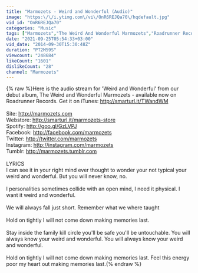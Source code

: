 ```yaml
---
title: "Marmozets - Weird and Wonderful (Audio)"
image: "https:\/\/i.ytimg.com\/vi\/OnR6REJQa70\/hqdefault.jpg"
vid_id: "OnR6REJQa70"
categories: "Music"
tags: ["Marmozets","The Weird And Wonderful Marmozets","Roadrunner Records"]
date: "2021-09-25T05:54:33+03:00"
vid_date: "2014-09-30T15:30:48Z"
duration: "PT2M59S"
viewcount: "248684"
likeCount: "1601"
dislikeCount: "28"
channel: "Marmozets"
---
```

{% raw %}Here is the audio stream for 'Weird and Wonderful' from our debut album, The Weird and Wonderful Marmozets - available now on Roadrunner Records. Get it on iTunes: <a rel="nofollow" target="blank" href="http://smarturl.it/TWandWM">http://smarturl.it/TWandWM</a> <br /><br />Site: <a rel="nofollow" target="blank" href="http://marmozets.com">http://marmozets.com</a><br />Webstore: <a rel="nofollow" target="blank" href="http://smarturl.it/marmozets-store">http://smarturl.it/marmozets-store</a><br />Spotify: <a rel="nofollow" target="blank" href="http://goo.gl/GzLVPJ">http://goo.gl/GzLVPJ</a><br />Facebook: <a rel="nofollow" target="blank" href="http://facebook.com/marmozets">http://facebook.com/marmozets</a><br />Twitter: <a rel="nofollow" target="blank" href="http://twitter.com/marmozets">http://twitter.com/marmozets</a><br />Instagram: <a rel="nofollow" target="blank" href="http://instagram.com/marmozets">http://instagram.com/marmozets</a><br />Tumblr: <a rel="nofollow" target="blank" href="http://marmozets.tumblr.com">http://marmozets.tumblr.com</a><br /><br />LYRICS<br />I can see it in your right mind ever thought to wonder your not typical your weird and wonderful. But you will never know, no.<br /><br />I personalities sometimes collide with an open mind, I need it physical. I want it weird and wonderful.<br /><br />We will always fall just short. Remember what we where taught<br /><br />Hold on tightly I will not come down making memories last.<br /><br />Stay inside the family kill circle you'll be safe you'll be untouchable. You will always know your weird and wonderful. You will always know your weird and wonderful.<br /><br />Hold on tightly I will not come down making memories last. Feel this energy poor my heart out making memories last.{% endraw %}
